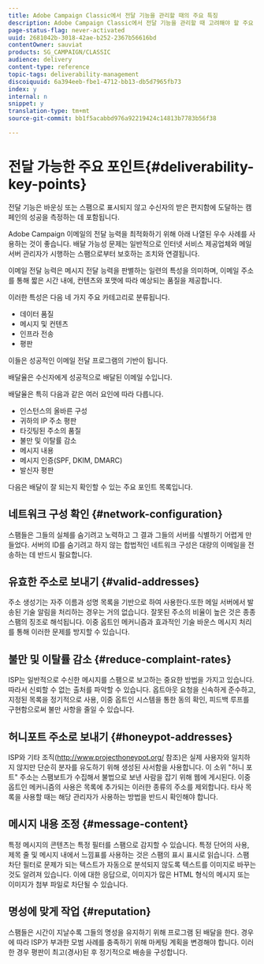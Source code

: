 ```yaml
---
title: Adobe Campaign Classic에서 전달 기능을 관리할 때의 주요 특징
description: Adobe Campaign Classic에서 전달 기능을 관리할 때 고려해야 할 주요 사항은 무엇입니까?
page-status-flag: never-activated
uuid: 2681042b-3018-42ae-b252-2367b56616bd
contentOwner: sauviat
products: SG_CAMPAIGN/CLASSIC
audience: delivery
content-type: reference
topic-tags: deliverability-management
discoiquuid: 6a394eeb-fbe1-4712-bb13-db5d7965fb73
index: y
internal: n
snippet: y
translation-type: tm+mt
source-git-commit: bb1f5acabbd976a92219424c14813b7783b56f38

---
```



# 전달 가능한 주요 포인트{#deliverability-key-points}

전달 기능은 바운싱 또는 스팸으로 표시되지 않고 수신자의 받은 편지함에 도달하는 캠페인의 성공을 측정하는 데 포함됩니다.

Adobe Campaign 이메일의 전달 능력을 최적화하기 위해 아래 나열된 우수 사례를 사용하는 것이 좋습니다. 배달 가능성 문제는 일반적으로 인터넷 서비스 제공업체와 메일 서버 관리자가 시행하는 스팸으로부터 보호하는 조치와 연결됩니다.

이메일 전달 능력은 메시지 전달 능력을 판별하는 일련의 특성을 의미하며, 이메일 주소를 통해 짧은 시간 내에, 컨텐츠와 포맷에 따라 예상되는 품질을 제공합니다.

이러한 특성은 다음 네 가지 주요 카테고리로 분류됩니다.
* 데이터 품질
* 메시지 및 컨텐츠
* 인프라 전송
* 평판

이들은 성공적인 이메일 전달 프로그램의 기반이 됩니다.

배달율은 수신자에게 성공적으로 배달된 이메일 수입니다.

배달율은 특히 다음과 같은 여러 요인에 따라 다릅니다.
* 인스턴스의 올바른 구성
* 귀하의 IP 주소 평판
* 타깃팅된 주소의 품질
* 불만 및 이탈률 감소
* 메시지 내용
* 메시지 인증(SPF, DKIM, DMARC)
* 발신자 평판

다음은 배달이 잘 되는지 확인할 수 있는 주요 포인트 목록입니다.

## 네트워크 구성 확인 {#network-configuration}

스팸들은 그들의 실체를 숨기려고 노력하고 그 결과 그들의 서버를 식별하기 어렵게 만들었다. 서버의 ID를 숨기려고 하지 않는 합법적인 네트워크 구성은 대량의 이메일을 전송하는 데 반드시 필요합니다.

## 유효한 주소로 보내기 {#valid-addresses}

주소 생성기는 자주 이름과 성명 목록을 기반으로 하여 사용한다.또한 메일 서버에서 발송된 기술 알림을 처리하는 경우는 거의 없습니다. 잘못된 주소의 비율이 높은 것은 종종 스팸의 징조로 해석됩니다. 이중 옵트인 메커니즘과 효과적인 기술 바운스 메시지 처리를 통해 이러한 문제를 방지할 수 있습니다.

## 불만 및 이탈률 감소 {#reduce-complaint-rates}

ISP는 일반적으로 수신한 메시지를 스팸으로 보고하는 중요한 방법을 가지고 있습니다. 따라서 신뢰할 수 없는 출처를 파악할 수 있습니다. 옵트아웃 요청을 신속하게 준수하고, 지정된 목록을 정기적으로 사용, 이중 옵트인 시스템을 통한 동의 확인, 피드백 루프를 구현함으로써 불만 사항을 줄일 수 있습니다.

## 허니포트 주소로 보내기 {#honeypot-addresses}

ISP와 기타 조직(http://www.projecthoneypot.org/ 참조)은 실제 사용자와 일치하지 않지만 단순히 분자를 유도하기 위해 생성된 사서함을 사용합니다. 이 소위 &quot;허니 포트&quot; 주소는 스팸보트가 수집해서 불법으로 보낸 사람을 잡기 위해 웹에 게시된다. 이중 옵트인 메커니즘의 사용은 목록에 추가되는 이러한 종류의 주소를 제외합니다. 타사 목록을 사용할 때는 해당 관리자가 사용하는 방법을 반드시 확인해야 합니다.

## 메시지 내용 조정 {#message-content}

특정 메시지의 콘텐츠는 특정 필터를 스팸으로 감지할 수 있습니다. 특정 단어의 사용, 제목 줄 및 메시지 내에서 느낌표를 사용하는 것은 스팸의 표시 표시로 읽습니다. 스팸 차단 필터로 문제가 되는 텍스트가 자동으로 분석되지 않도록 텍스트를 이미지로 바꾸는 것도 알려져 있습니다. 이에 대한 응답으로, 이미지가 많은 HTML 형식의 메시지 또는 이미지가 첨부 파일로 차단될 수 있습니다.

## 명성에 맞게 작업 {#reputation}

스팸들은 시간이 지날수록 그들의 명성을 유지하기 위해 프로그램 된 배달을 한다. 경우에 따라 ISP가 부과한 모범 사례를 충족하기 위해 마케팅 계획을 변경해야 합니다. 이러한 경우 평판이 최고(경사)된 후 정기적으로 배송을 구성합니다.